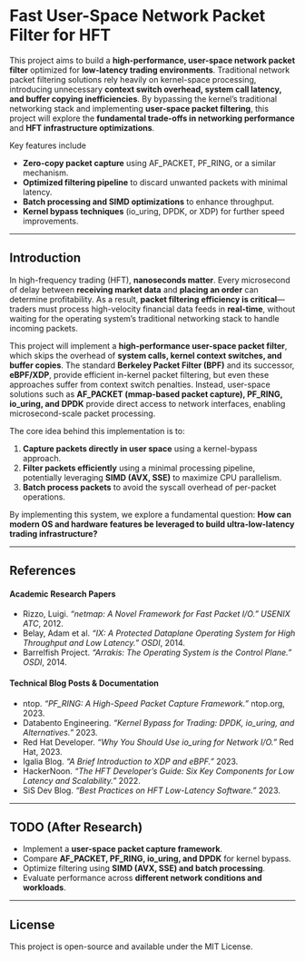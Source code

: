 # Fast User-Space Network Packet Filter for HFT

This project aims to build a **high-performance, user-space network packet filter** optimized for **low-latency trading environments**. Traditional network packet filtering solutions rely heavily on kernel-space processing, introducing unnecessary **context switch overhead, system call latency, and buffer copying inefficiencies**. By bypassing the kernel’s traditional networking stack and implementing **user-space packet filtering**, this project will explore the **fundamental trade-offs in networking performance** and **HFT infrastructure optimizations**.

Key features include
- **Zero-copy packet capture** using AF_PACKET, PF_RING, or a similar mechanism.
- **Optimized filtering pipeline** to discard unwanted packets with minimal latency.
- **Batch processing and SIMD optimizations** to enhance throughput.
- **Kernel bypass techniques** (io_uring, DPDK, or XDP) for further speed improvements.

---

## Introduction

In high-frequency trading (HFT), **nanoseconds matter**. Every microsecond of delay between **receiving market data** and **placing an order** can determine profitability. As a result, **packet filtering efficiency is critical**—traders must process high-velocity financial data feeds in **real-time**, without waiting for the operating system’s traditional networking stack to handle incoming packets.

This project will implement a **high-performance user-space packet filter**, which skips the overhead of **system calls, kernel context switches, and buffer copies**. The standard **Berkeley Packet Filter (BPF)** and its successor, **eBPF/XDP**, provide efficient in-kernel packet filtering, but even these approaches suffer from context switch penalties. Instead, user-space solutions such as **AF_PACKET (mmap-based packet capture), PF_RING, io_uring, and DPDK** provide direct access to network interfaces, enabling microsecond-scale packet processing.

The core idea behind this implementation is to:
1. **Capture packets directly in user space** using a kernel-bypass approach.
2. **Filter packets efficiently** using a minimal processing pipeline, potentially leveraging **SIMD (AVX, SSE)** to maximize CPU parallelism.
3. **Batch process packets** to avoid the syscall overhead of per-packet operations.

By implementing this system, we explore a fundamental question: **How can modern OS and hardware features be leveraged to build ultra-low-latency trading infrastructure?**

---

## References

#### **Academic Research Papers**
- Rizzo, Luigi. *“netmap: A Novel Framework for Fast Packet I/O.”* *USENIX ATC*, 2012.
- Belay, Adam et al. *“IX: A Protected Dataplane Operating System for High Throughput and Low Latency.”* *OSDI*, 2014.
- Barrelfish Project. *“Arrakis: The Operating System is the Control Plane.”* *OSDI*, 2014.

#### **Technical Blog Posts & Documentation**
- ntop. *“PF_RING: A High-Speed Packet Capture Framework.”* ntop.org, 2023.
- Databento Engineering. *“Kernel Bypass for Trading: DPDK, io_uring, and Alternatives.”* 2023.
- Red Hat Developer. *“Why You Should Use io_uring for Network I/O.”* Red Hat, 2023.
- Igalia Blog. *“A Brief Introduction to XDP and eBPF.”* 2023.
- HackerNoon. *“The HFT Developer’s Guide: Six Key Components for Low Latency and Scalability.”* 2022.
- SiS Dev Blog. *“Best Practices on HFT Low-Latency Software.”* 2023.

---

## TODO (After Research)
- Implement a **user-space packet capture framework**.
- Compare **AF_PACKET, PF_RING, io_uring, and DPDK** for kernel bypass.
- Optimize filtering using **SIMD (AVX, SSE) and batch processing**.
- Evaluate performance across **different network conditions and workloads**.

---

## License
This project is open-source and available under the MIT License.
